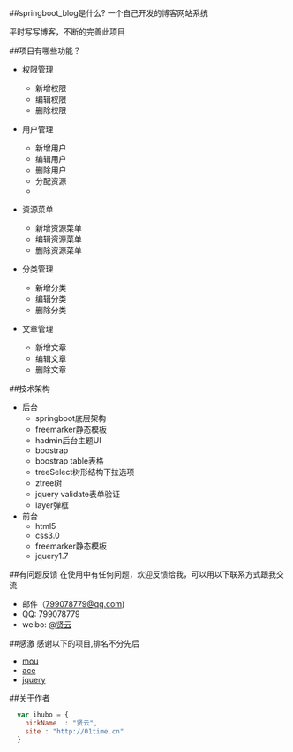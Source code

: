 
##springboot_blog是什么?
一个自己开发的博客网站系统

平时写写博客，不断的完善此项目

##项目有哪些功能？

* 权限管理
    *  新增权限
    *  编辑权限
    *  删除权限
* 用户管理
    * 新增用户
    * 编辑用户
    * 删除用户
    * 分配资源
    * 
* 资源菜单
    * 新增资源菜单
    * 编辑资源菜单
    * 删除资源菜单
    
* 分类管理
   * 新增分类
   * 编辑分类
   * 删除分类
   
* 文章管理
   * 新增文章
   * 编辑文章
   * 删除文章
   
##技术架构
* 后台
  * springboot底层架构
  * freemarker静态模板
  * hadmin后台主题UI
  * boostrap
  * boostrap table表格
  * treeSelect树形结构下拉选项
  * ztree树
  * jquery validate表单验证
  * layer弹框
* 前台
  * html5
  * css3.0
  * freemarker静态模板
  * jquery1.7
  
##有问题反馈
在使用中有任何问题，欢迎反馈给我，可以用以下联系方式跟我交流

* 邮件（799078779@qq.com)
* QQ: 799078779
* weibo: [@贤云](http://01time.cn)


##感激
感谢以下的项目,排名不分先后

* [mou](http://mouapp.com/) 
* [ace](http://ace.ajax.org/)
* [jquery](http://jquery.com)

##关于作者

```javascript
  var ihubo = {
    nickName  : "贤云",
    site : "http://01time.cn"
  }
```